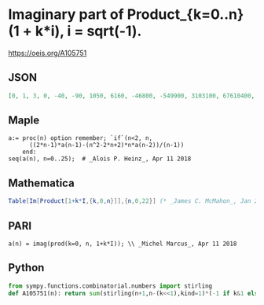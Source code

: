 # Imaginary part of Product\_\{k\=0\.\.n\} \(1 \+ k\*i\), i \= sqrt\(\-1\)\.
https://oeis.org/A105751
## JSON
```JSON
[0, 1, 3, 0, -40, -90, 1050, 6160, -46800, -549900, 3103100, 67610400, -271627200, -11186357000, 26495469000, 2416003824000, -1394099824000, -662595375078000, -936096296850000, 225382826562400000, 819329864480400000, -93217812901913700000, -570263312237604700000]
```
## Maple
```Maple
a:= proc(n) option remember; `if`(n<2, n,
      ((2*n-1)*a(n-1)-(n^2-2*n+2)*n*a(n-2))/(n-1))
    end:
seq(a(n), n=0..25);  # _Alois P. Heinz_, Apr 11 2018
```
## Mathematica
```Mathematica
Table[Im[Product[1+k*I,{k,0,n}]],{n,0,22}] (* _James C. McMahon_, Jan 27 2024 *)
```
## PARI
```PARI
a(n) = imag(prod(k=0, n, 1+k*I)); \\ _Michel Marcus_, Apr 11 2018
```
## Python
```Python
from sympy.functions.combinatorial.numbers import stirling
def A105751(n): return sum(stirling(n+1,n-(k<<1),kind=1)*(-1 if k&1 else 1) for k in range((n>>1)+1)) # _Chai Wah Wu_, Feb 22 2024
```
